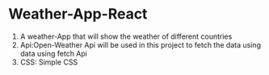 # Weather-App-React

1) A weather-App that will show the weather of different countries 
2) Api:Open-Weather Api will be used in this project to fetch the data using data using fetch Api
3) CSS: Simple CSS 
